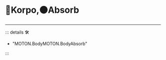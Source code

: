 # 🔷<soma>Korpo</soma>,🟠<motor>Absorb</motor>

---

<!-- =================================================== -->
<!-- =================================================== -->
<!-- =================================================== -->
<!-- =================================================== -->
<!-- =================================================== -->
::: details 🛠

- "MOTON.BodyMOTON.BodyAbsorb"

:::
